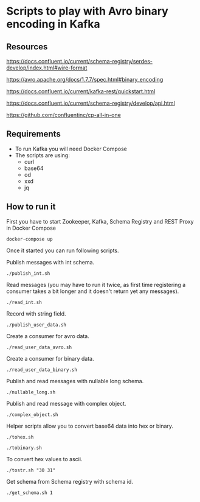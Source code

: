 # Scripts to play with Avro binary encoding in Kafka

## Resources

https://docs.confluent.io/current/schema-registry/serdes-develop/index.html#wire-format

https://avro.apache.org/docs/1.7.7/spec.html#binary_encoding

https://docs.confluent.io/current/kafka-rest/quickstart.html

https://docs.confluent.io/current/schema-registry/develop/api.html

https://github.com/confluentinc/cp-all-in-one

## Requirements

* To run Kafka you will need Docker Compose
* The scripts are using:
    * curl
    * base64
    * od
    * xxd
    * jq

## How to run it

First you have to start Zookeeper, Kafka, Schema Registry and REST Proxy in Docker Compose

```
docker-compose up
```

Once it started you can run following scripts.

Publish messages with int schema.
```
./publish_int.sh
```

Read messages (you may have to run it twice, as first time registering a consumer takes a bit longer and it doesn't return yet any messages).
```
./read_int.sh
```

Record with string field.
```
./publish_user_data.sh
```

Create a consumer for avro data.
```
./read_user_data_avro.sh
```

Create a consumer for binary data.
```
./read_user_data_binary.sh
```

Publish and read messages with nullable long schema.
```
./nullable_long.sh
```

Publish and read message with complex object.
```
./complex_object.sh
```

Helper scripts allow you to convert base64 data into hex or binary.
```
./tohex.sh
```

```
./tobinary.sh
```

To convert hex values to ascii.
```
./tostr.sh "30 31"
```

Get schema from Schema registry with schema id.
```
./get_schema.sh 1
```
